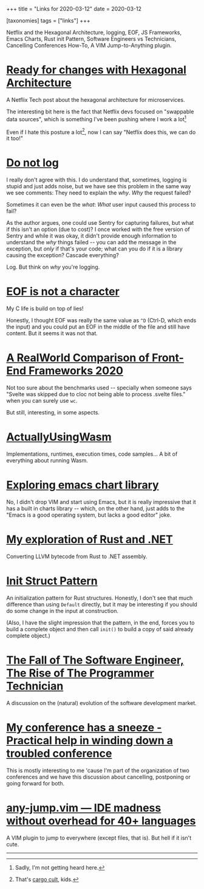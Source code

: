 +++
title = "Links for 2020-03-12"
date = 2020-03-12

[taxonomies]
tags = ["links"]
+++

Netflix and the Hexagonal Architecture, logging, EOF, JS Frameworks, Emacs
Charts, Rust init Pattern, Software Engineers vs Technicians, Cancelling
Conferences How-To, A VIM Jump-to-Anything plugin.

<!-- more -->

# [Ready for changes with Hexagonal Architecture](https://netflixtechblog.com/ready-for-changes-with-hexagonal-architecture-b315ec967749)

A Netflix Tech post about the hexagonal architecture for microservices.

The interesting bit here is the fact that Netflix devs focused on "swappable
data sources", which is something I've been pushing where I work a lot[^1]

Even if I hate this posture a lot[^2], now I can say "Netflix does this, we
can do it too!"

# [Do not log](https://sobolevn.me/2020/03/do-not-log)

I really don't agree with this. I do understand that, sometimes, logging is
stupid and just adds noise, but we have see this problem in the same way we
see comments: They need to explain the _why_. _Why_ the request failed? 

Sometimes it can even be the _what_: _What_ user input caused this process to
fail?

As the author argues, one could use Sentry for capturing failures, but what if
this isn't an option (due to cost)? I once worked with the free version of
Sentry and while it was okay, it didn't provide enough information to
understand the _why_ things failed -- you can add the message in the
exception, but _only_ if that's your code; what can you do if it is a library
causing the exception? Cascade everything?

Log. But think on _why_ you're logging.

# [EOF is not a character](https://ruslanspivak.com/eofnotchar/)

My C life is build on top of lies!

Honestly, I thought EOF was really the same value as `^D` (Ctrl-D, which ends
the input) and you could put an EOF in the middle of the file and still have
content. But it seems it was not that.

# [A RealWorld Comparison of Front-End Frameworks 2020](https://medium.com/dailyjs/a-realworld-comparison-of-front-end-frameworks-2020-4e50655fe4c1)

Not too sure about the benchmarks used -- specially when someone says "Svelte
was skipped due to cloc not being able to process .svelte files." when you can
surely use `wc`.

But still, interesting, in some aspects.

# [ActuallyUsingWasm](https://wiki.alopex.li/ActuallyUsingWasm)

Implementations, runtimes, execution times, code samples... A bit of
everything about running Wasm.

# [Exploring emacs chart library](https://francismurillo.github.io/2017-04-15-Exploring-Emacs-chart-Library/)

No, I didn't drop VIM and start using Emacs, but it is really impressive that
it has a built in charts library -- which, on the other hand, just adds to the
"Emacs is a good operating system, but lacks a good editor" joke.

# [My exploration of Rust and .NET](https://ericsink.com/entries/dotnet_rust.html)

Converting LLVM bytecode from Rust to .NET assembly.

# [Init Struct Pattern](https://xaeroxe.github.io/init-struct-pattern/)

An initialization pattern for Rust structures. Honestly, I don't see that much
difference than using `Default` directly, but it may be interesting if you
should do some change in the input at construction.

(Also, I have the slight impression that the pattern, in the end, forces you
to build a complete object and then call `init()` to build a copy of said
already complete object.)

# [The Fall of The Software Engineer, The Rise of The Programmer Technician](https://medium.com/@alexkatrompas/the-fall-of-the-software-engineer-the-rise-of-the-programmer-technician-451a572d28b0)

A discussion on the (natural) evolution of the software development market.

# [My conference has a sneeze - Practical help in winding down a troubled conference](https://paper.dropbox.com/doc/My-conference-has-a-sneeze-Practical-help-in-winding-down-a-troubled-conference-mZJJdhWXFjYLledMKxgyl)

This is mostly interesting to me 'cause I'm part of the organization of two
conferences and we have this discussion about cancelling, postponing or going
forward for both.

# [any-jump.vim — IDE madness without overhead for 40+ languages](https://github.com/pechorin/any-jump.vim)

A VIM plugin to jump to everywhere (except files, that is). But hell if it
isn't cute.

---

[^1]: Sadly, I'm not getting heard here.

[^2]: That's [cargo
  cult](https://en.wikipedia.org/wiki/Cargo_cult_programming), kids.

